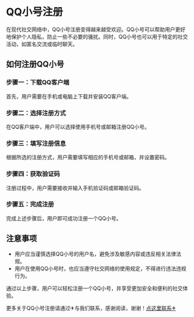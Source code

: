 # QQ小号注册

在现代社交网络中，QQ小号注册变得越来越受欢迎。QQ小号可以帮助用户更好地保护个人隐私，防止一些不必要的骚扰。同时，QQ小号也可以用于特定的社交活动，如匿名交流或临时聊天。

## 如何注册QQ小号

### 步骤一：下载QQ客户端

首先，用户需要在手机或电脑上下载并安装QQ客户端。

### 步骤二：选择注册方式

在QQ客户端中，用户可以选择使用手机号或邮箱注册QQ小号。

### 步骤三：填写注册信息

根据所选的注册方式，用户需要填写相应的手机号或邮箱，并设置密码。

### 步骤四：获取验证码

注册过程中，用户需要接收并输入手机验证码或邮箱验证码。

### 步骤五：完成注册

完成上述步骤后，用户即可成功注册一个QQ小号。

## 注意事项

- 用户应当谨慎选择QQ小号的用户名，避免涉及敏感内容或违反相关法律法规。
- 用户在使用QQ小号时，也应当遵守社交网络的使用规定，不得进行违法违规行为。

通过以上步骤，用户可以轻松注册一个QQ小号，并享受更加安全和便利的社交体验。

更多关于QQ小号注册请通过✈与我们联系，感谢阅读，谢谢！[点这里联系✈](https://ads.k02.cc)
